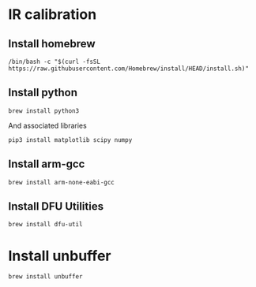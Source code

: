 # IR calibration

## Install homebrew 

`/bin/bash -c "$(curl -fsSL https://raw.githubusercontent.com/Homebrew/install/HEAD/install.sh)"`

## Install python


`brew install python3`

And associated libraries

`pip3 install matplotlib scipy numpy`


## Install arm-gcc
`brew install arm-none-eabi-gcc`

## Install DFU Utilities
`brew install dfu-util`


# Install unbuffer
`brew install unbuffer`
